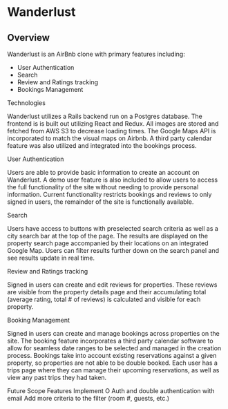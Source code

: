 # Wanderlust

## Overview
 Wanderlust is an AirBnb clone with primary features including:
* User Authentication
* Search
* Review and Ratings tracking
* Bookings Management

Technologies
 
Wanderlust utilizes a Rails backend run on a Postgres database. The frontend is is built out utilizing React and Redux. All images are stored and fetched from AWS S3 to decrease loading times. The Google Maps API is incorporated to match the visual maps on Airbnb. A third party calendar feature was also utilized and integrated into the bookings process.

User Authentication

Users are able to provide basic information to create an account on Wanderlust. A demo user feature is also included to allow users to access the full functionality of the site without needing to provide personal information. Current functionality restricts bookings and reviews to only signed in users, the remainder of the site is functionally available.

Search

Users have access to buttons with preselected search criteria as well as a city search bar at the top of the page. The results are displayed on the property search page accompanied by their locations on an integrated Google Map. Users can filter results further down on the search panel and see results update in real time. 

Review and Ratings tracking

Signed in users can create and edit reviews for properties. These reviews are visible from the property details page and their accumulating total (average rating, total # of reviews) is calculated and visible for each property.

Booking Management

Signed in users can create and manage bookings across properties on the site. The booking feature incorporates a third party calendar software to allow for seamless date ranges to be selected and managed in the creation process. Bookings take into account existing reservations against a given property, so properties are not able to be double booked. Each user has a trips page where they can manage their upcoming reservations, as well as view any past trips they had taken.




Future Scope Features
Implement O Auth and double authentication with email
Add more criteria to the filter (room #, guests, etc.)

